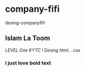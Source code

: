 # company-fifi
desing-companyfifi
## Islam La Toom
*LEVEL One*
_KYTC_
! [](img/)
*Desing html...*
*css*
### I just love **bold text**
